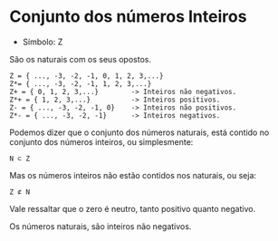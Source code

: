 # Conjunto dos números Inteiros

* Símbolo: Z

São os naturais com os seus opostos.

    Z = { ..., -3, -2, -1, 0, 1, 2, 3,...}
    Z*= { ..., -3, -2, -1, 1, 2, 3,...}
    Z+ = { 0, 1, 2, 3,...}        -> Inteiros não negativos.
    Z*+ = { 1, 2, 3,...}          -> Inteiros positivos.
    Z- = { ..., -3, -2, -1, 0}    -> Inteiros não positivos.
    Z*- = { ..., -3, -2, -1}      -> Inteiros negativos.

Podemos dizer que o conjunto dos números naturais, está contido no conjunto dos números inteiros, ou simplesmente:

    N ⊂ Z 

Mas os números inteiros não estão contidos nos naturais, ou seja:

    Z ⊄ N

Vale ressaltar que o zero é neutro, tanto positivo quanto negativo.

Os números naturais, são inteiros não negativos. 

